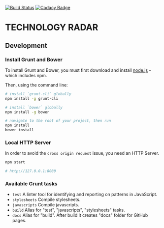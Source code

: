 [![Build Status](https://travis-ci.org/kata-team/technology-radar.svg?branch=master)](https://travis-ci.org/kata-team/technology-radar)
[![Codacy Badge](https://api.codacy.com/project/badge/Grade/b569c34b3b5d4b7db2fe54d808a0323b)](https://www.codacy.com/app/kata-team/technology-radar?utm_source=github.com&amp;utm_medium=referral&amp;utm_content=kata-team/technology-radar&amp;utm_campaign=Badge_Grade)

TECHNOLOGY RADAR
================


Development
-----------

### Install Grunt and Bower

To install Grunt and Bower, you must first download and install [node.js] - which includes npm.

Then, using the command line:

```sh
# install `grunt-cli` globally
npm install -g grunt-cli

# install `bower` globally
npm install -g bower

# navigate to the root of your project, then run
npm install
bower install
```

### Local HTTP Server

In order to avoid the `cross origin request` issue, you need an HTTP Server.

```sh
npm start

# http://127.0.0.1:8080
```

### Available Grunt tasks

* `test`        A linter tool for identifying and reporting on patterns in JavaScript.
* `stylesheets` Compile stylesheets.
* `javascripts` Compile javascripts.
* `build`       Alias for "test", "javascripts", "stylesheets" tasks.
* `docs`        Alias for "build". After build it creates "docs" folder for GitHub pages.

[node.js]: <https://nodejs.org/>
